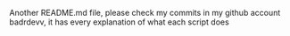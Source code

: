 Another README.md file, please check my commits in my github account badrdevv, it has every explanation of what each script does
